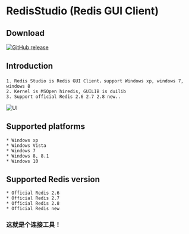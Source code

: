 # RedisStudio (Redis GUI Client)

## Download
[![GitHub release](https://img.shields.io/github/release/cinience/RedisStudio.svg?style=flat-square)](https://github.com/cinience/RedisStudio/releases) 
  
## Introduction
    1. Redis Studio is Redis GUI Client，support Windows xp, windows 7, windows 8
    2. Kernel is MSOpen hiredis, GUILIB is duilib
    3. Support official Redis 2.6 2.7 2.8 new..

![UI](https://raw.githubusercontent.com/cinience/RedisStudio/master/docs/redis.png "RedisStudio UI")

## Supported platforms

    * Windows xp
    * Windows Vista
    * Windows 7
    * Windows 8, 8.1
    * Windows 10
  
## Supported Redis version
    * Official Redis 2.6
    * Official Redis 2.7
    * Official Redis 2.8
    * Official Redis new



### 这就是个连接工具！
